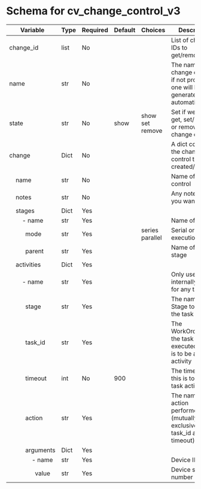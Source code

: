 <!--
  ~ Copyright (c) 2023-2024 Arista Networks, Inc.
  ~ Use of this source code is governed by the Apache License 2.0
  ~ that can be found in the LICENSE file.
  -->

# Schema for cv_change_control_v3

| Variable | Type | Required | Default | Choices | Description |
| -------- | ---- | -------- | ------- | ------------------ | ----------- |
| change_id | list | No |  |  | List of change IDs to get/remove |
| name | str | No |  |  | The name of the change control, if not provided, one will be generated automatically |
| state | str | No | show | show<br>set<br>remove | Set if we should get, set/update, or remove the change control |
| change | Dict | No |  |  | A dict containing the change control to be created/modified |
| &nbsp;&nbsp;&nbsp;&nbsp;name | str | No |  |  | Name of change control |
| &nbsp;&nbsp;&nbsp;&nbsp;notes | str | No |  |  | Any notes that you want to add |
| &nbsp;&nbsp;&nbsp;&nbsp;stages | Dict | Yes |  |  |  |
| &nbsp;&nbsp;&nbsp;&nbsp;&nbsp;&nbsp;&nbsp;&nbsp;- name | str | Yes |  |  | Name of stage |
| &nbsp;&nbsp;&nbsp;&nbsp;&nbsp;&nbsp;&nbsp;&nbsp;&nbsp;&nbsp;mode | str | Yes |  | series<br>parallel | Serial or parallel execution |
| &nbsp;&nbsp;&nbsp;&nbsp;&nbsp;&nbsp;&nbsp;&nbsp;&nbsp;&nbsp;parent | str | Yes |  |  | Name of parent stage |
| &nbsp;&nbsp;&nbsp;&nbsp;activities | Dict | Yes |  |  |  |
| &nbsp;&nbsp;&nbsp;&nbsp;&nbsp;&nbsp;&nbsp;&nbsp;- name | str | Yes |  |  | Only used internally, "task" for any tasks |
| &nbsp;&nbsp;&nbsp;&nbsp;&nbsp;&nbsp;&nbsp;&nbsp;&nbsp;&nbsp;stage | str | Yes |  |  | The name of the Stage to assign the task to |
| &nbsp;&nbsp;&nbsp;&nbsp;&nbsp;&nbsp;&nbsp;&nbsp;&nbsp;&nbsp;task_id | str | Yes |  |  | The WorkOrderId of the task to be executed, if this is to be a task activity |
| &nbsp;&nbsp;&nbsp;&nbsp;&nbsp;&nbsp;&nbsp;&nbsp;&nbsp;&nbsp;timeout | int | No | 900 |  | The timeout, if this is to be a task activity |
| &nbsp;&nbsp;&nbsp;&nbsp;&nbsp;&nbsp;&nbsp;&nbsp;&nbsp;&nbsp;action | str | Yes |  |  | The name of the action performed (mutually exclusive to task_id and timeout) |
| &nbsp;&nbsp;&nbsp;&nbsp;&nbsp;&nbsp;&nbsp;&nbsp;&nbsp;&nbsp;arguments | Dict | Yes |  |  |  |
| &nbsp;&nbsp;&nbsp;&nbsp;&nbsp;&nbsp;&nbsp;&nbsp;&nbsp;&nbsp;&nbsp;&nbsp;&nbsp;&nbsp;- name | str | Yes |  |  | Device ID |
| &nbsp;&nbsp;&nbsp;&nbsp;&nbsp;&nbsp;&nbsp;&nbsp;&nbsp;&nbsp;&nbsp;&nbsp;&nbsp;&nbsp;&nbsp;&nbsp;value | str | Yes |  |  | Device serial number |
